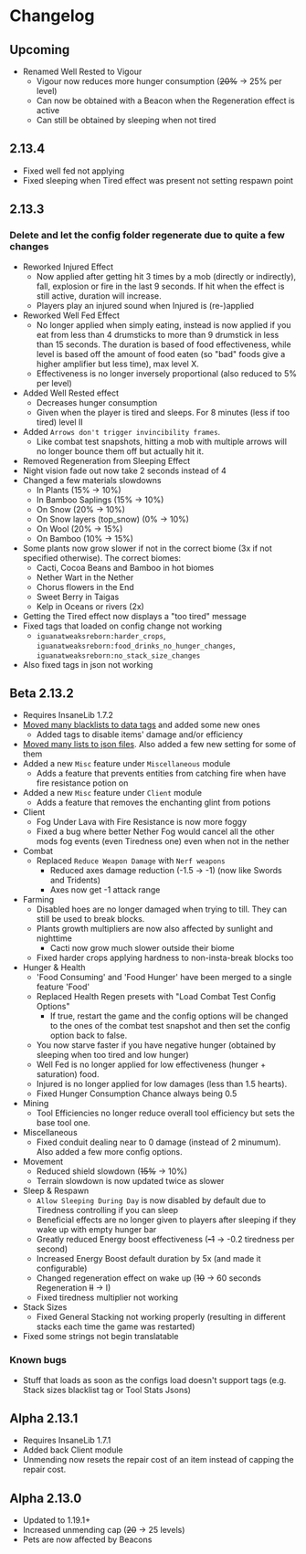 # Changelog

## Upcoming
* Renamed Well Rested to Vigour
  * Vigour now reduces more hunger consumption (~~20%~~ -> 25% per level)
  * Can now be obtained with a Beacon when the Regeneration effect is active
  * Can still be obtained by sleeping when not tired

## 2.13.4
* Fixed well fed not applying
* Fixed sleeping when Tired effect was present not setting respawn point

## 2.13.3
### Delete and let the config folder regenerate due to quite a few changes
* Reworked Injured Effect
  * Now applied after getting hit 3 times by a mob (directly or indirectly), fall, explosion or fire in the last 9 seconds. If hit when the effect is still active, duration will increase.
  * Players play an injured sound when Injured is (re-)applied
* Reworked Well Fed Effect
  * No longer applied when simply eating, instead is now applied if you eat from less than 4 drumsticks to more than 9 drumstick in less than 15 seconds. The duration is based of food effectiveness, while level is based off the amount of food eaten (so "bad" foods give a higher amplifier but less time), max level X.
  * Effectiveness is no longer inversely proportional (also reduced to 5% per level)
* Added Well Rested effect
  * Decreases hunger consumption
  * Given when the player is tired and sleeps. For 8 minutes (less if too tired) level II
* Added `Arrows don't trigger invincibility frames`.
  * Like combat test snapshots, hitting a mob with multiple arrows will no longer bounce them off but actually hit it.
* Removed Regeneration from Sleeping Effect
* Night vision fade out now take 2 seconds instead of 4
* Changed a few materials slowdowns
  * In Plants (15% -> 10%)
  * In Bamboo Saplings (15% -> 10%)
  * On Snow (20% -> 10%)
  * On Snow layers (top_snow) (0% -> 10%)
  * On Wool (20% -> 15%)
  * On Bamboo (10% -> 15%)
* Some plants now grow slower if not in the correct biome (3x if not specified otherwise). The correct biomes:
  * Cacti, Cocoa Beans and Bamboo in hot biomes
  * Nether Wart in the Nether
  * Chorus flowers in the End
  * Sweet Berry in Taigas
  * Kelp in Oceans or rivers (2x)
* Getting the Tired effect now displays a "too tired" message
* Fixed tags that loaded on config change not working
  * `iguanatweaksreborn:harder_crops`, `iguanatweaksreborn:food_drinks_no_hunger_changes`, `iguanatweaksreborn:no_stack_size_changes`
* Also fixed tags in json not working

## Beta 2.13.2
* Requires InsaneLib 1.7.2
* [Moved many blacklists to data tags](https://github.com/Insane96/IguanaTweaksReborn/wiki/%5B1.19-and-up%5D-Tags) and added some new ones
  * Added tags to disable items' damage and/or efficiency
* [Moved many lists to json files](https://github.com/Insane96/IguanaTweaksReborn/wiki/%5B1.19-and-up%5D-Json-Configs). Also added a few new setting for some of them
* Added a new `Misc` feature under `Miscellaneous` module
  * Adds a feature that prevents entities from catching fire when have fire resistance potion on
* Added a new `Misc` feature under `Client` module
  * Adds a feature that removes the enchanting glint from potions
* Client
  * Fog Under Lava with Fire Resistance is now more foggy
  * Fixed a bug where better Nether Fog would cancel all the other mods fog events (even Tiredness one) even when not in the nether
* Combat
  * Replaced `Reduce Weapon Damage` with `Nerf weapons`
    * Reduced axes damage reduction (-1.5 -> -1) (now like Swords and Tridents)
    * Axes now get -1 attack range
* Farming
  * Disabled hoes are no longer damaged when trying to till. They can still be used to break blocks.
  * Plants growth multipliers are now also affected by sunlight and nighttime
    * Cacti now grow much slower outside their biome
  * Fixed harder crops applying hardness to non-insta-break blocks too
* Hunger & Health
  * 'Food Consuming' and 'Food Hunger' have been merged to a single feature 'Food'
  * Replaced Health Regen presets with "Load Combat Test Config Options"
    * If true, restart the game and the config options will be changed to the ones of the combat test snapshot and then set the config option back to false.
  * You now starve faster if you have negative hunger (obtained by sleeping when too tired and low hunger)
  * Well Fed is no longer applied for low effectiveness (hunger + saturation) food.
  * Injured is no longer applied for low damages (less than 1.5 hearts).
  * Fixed Hunger Consumption Chance always being 0.5
* Mining
  * Tool Efficiencies no longer reduce overall tool efficiency but sets the base tool one.
* Miscellaneous
  * Fixed conduit dealing near to 0 damage (instead of 2 minumum). Also added a few more config options.
* Movement
  * Reduced shield slowdown (~~15%~~ -> 10%)
  * Terrain slowdown is now updated twice as slower
* Sleep & Respawn
  * `Allow Sleeping During Day` is now disabled by default due to Tiredness controlling if you can sleep
  * Beneficial effects are no longer given to players after sleeping if they wake up with empty hunger bar
  * Greatly reduced Energy boost effectiveness (~~-1~~ -> -0.2 tiredness per second)
  * Increased Energy Boost default duration by 5x (and made it configurable)
  * Changed regeneration effect on wake up (~~10~~ -> 60 seconds Regeneration ~~II~~ -> I)
  * Fixed tiredness multiplier not working
* Stack Sizes
  * Fixed General Stacking not working properly (resulting in different stacks each time the game was restarted)
* Fixed some strings not begin translatable
### Known bugs
* Stuff that loads as soon as the configs load doesn't support tags (e.g. Stack sizes blacklist tag or Tool Stats Jsons)

## Alpha 2.13.1
* Requires InsaneLib 1.7.1
* Added back Client module
* Unmending now resets the repair cost of an item instead of capping the repair cost.

## Alpha 2.13.0
* Updated to 1.19.1+
* Increased unmending cap (~~20~~ -> 25 levels)
* Pets are now affected by Beacons